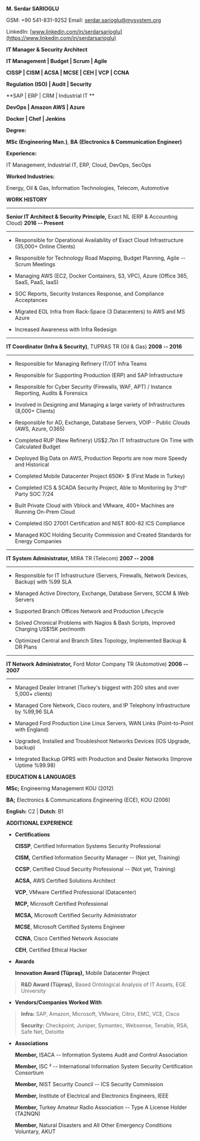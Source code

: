 **M. Serdar SARIOGLU**

GSM: +90 541-831-9252 Email: <serdar.sarioglu@mysystem.org>

LinkedIn:
[www.linkedin.com/in/serdarsarioglu](https://www.linkedin.com/in/serdarsarioglu)

**IT Manager & Security Architect**

**IT Management \| Budget \| Scrum \| Agile**

**CISSP \| CISM \| ACSA \| MCSE \| CEH \| VCP \| CCNA**

**Regulation (ISO) \| Audit \| Security**

**SAP \| ERP \| CRM \| Industrial IT **

**DevOps \| Amazon AWS \| Azure**

**Docker \| Chef \| Jenkins**

**Degree:**

**MSc (**Engineering Man.**)**, **BA** **(**Electronics & Communication
Engineer**)**

**Experience:**

IT Management, Industrial IT, ERP, Cloud, DevOps, SecOps

**Worked Industries:**

Energy, Oil & Gas, Information Technologies, Telecom, Automotive

**WORK HISTORY**

  --------------------------------------------------------------------------------- ---------------------
  **Senior IT Architect & Security Principle,** Exact NL (ERP & Accounting Cloud)   **2016 -- Present**
  --------------------------------------------------------------------------------- ---------------------

-   Responsible for Operational Availability of Exact Cloud
    Infrastructure (35,000+ Online Clients)

-   Responsible for Technology Road Mapping, Budget Planning, Agile --
    Scrum Meetings

-   Managing AWS (EC2, Docker Containers, S3, VPC), Azure (Office 365,
    SaaS, PaaS, IaaS)

-   SOC Reports, Security Instances Response, and Compliance Acceptances

<!-- -->

-   Migrated EOL Infra from Rack-Space (3 Datacenters) to AWS and MS
    Azure

-   Increased Awareness with Infra Redesign

  -------------------------------------------------------------- ------------------
  **IT Coordinator (Infra & Security)**, TUPRAS TR (Oil & Gas)   **2008 -- 2016**
  -------------------------------------------------------------- ------------------

-   Responsible for Managing Refinery IT/OT Infra Teams

-   Responsible for Supporting Production (ERP) and SAP Infrastructure

-   Responsible for Cyber Security (Firewalls, WAF, APT) / Instance
    Reporting, Audits & Forensics

-   Involved in Designing and Managing a large variety of
    Infrastructures (8,000+ Clients)

-   Responsible for AD, Exchange, Database Servers, VOIP - Public Clouds
    (AWS, Azure, O365)

<!-- -->

-   Completed RUP (New Refinery) US\$2.7bn IT Infrastructure On Time
    with Calculated Budget

-   Deployed Big Data on AWS, Production Reports are now more Speedy and
    Historical

-   Completed Mobile Datacenter Project 650K+ \$ (First Made in Turkey)

-   Completed ICS & SCADA Security Project, Able to Monitoring by 3^rd^
    Party SOC 7/24

-   Built Private Cloud with Vblock and VMware, 400+ Machines are
    Running On-Prem Cloud

-   Completed ISO 27001 Certification and NIST 800-82 ICS Compliance

-   Managed KOC Holding Security Commission and Created Standards for
    Energy Companies

  ------------------------------------------------ ------------------
  **IT System Administrator,** MIRA TR (Telecom)   **2007 -- 2008**
  ------------------------------------------------ ------------------

-   Responsible for IT Infrastructure (Servers, Firewalls, Network
    Devices, Backup) with %99 SLA

-   Managed Active Directory, Exchange, Database Servers, SCCM & Web
    Servers

-   Supported Branch Offices Network and Production Lifecycle

<!-- -->

-   Solved Chronical Problems with Nagios & Bash Scripts, Improved
    Charging US\$15K per/month

-   Optimized Central and Branch Sites Topology, Implemented Backup & DR
    Plans

  ------------------------------------------------------------------ ------------------
  **IT Network Administrator,** Ford Motor Company TR (Automotive)   **2006 -- 2007**
  ------------------------------------------------------------------ ------------------

-   Managed Dealer Intranet (Turkey\'s biggest with 200 sites and over
    5,000+ clients)

-   Managed Core Network, Cisco routers, and IP Telephony Infrastructure
    by %99,96 SLA

-   Managed Ford Production Line Linux Servers, WAN Links
    (Point-to-Point with England)

<!-- -->

-   Upgraded, Installed and Troubleshoot Networks Devices (IOS Upgrade,
    backup)

-   Integrated Backup GPRS with Production and Dealer Networks (Improve
    Uptime %99.98)

**EDUCATION & LANGUAGES**

**MSc;** Engineering Management KOU (2012)

**BA;** Electronics & Communications Engineering (ECE), KOU (2006)

**English:** C2 \| **Dutch**: B1

**ADDITIONAL EXPERIENCE**

-   **Certifications**

    **CISSP**, Certified Information Systems Security Professional

    **CISM,** Certified Information Security Manager -- (Not yet,
    Training)

    **CCSP**, Certified Cloud Security Professional -- (Not yet,
    Training)

    **ACSA,** AWS Certified Solutions Architect

    **VCP**, VMware Certified Professional (Datacenter)

    **MCP,** Microsoft Certified Professional

    **MCSA,** Microsoft Certified Security Administrator

    **MCSE**, Microsoft Certified Systems Engineer

    **CCNA**, Cisco Certified Network Associate

    **CEH**, Certified Ethical Hacker

-   **Awards**

    **Innovation Award (Tüpraş),** Mobile Datacenter Project

> **R&D Award (Tüpraş),** Based Ontological Analysis of IT Assets, EGE
> University

-   **Vendors/Companies Worked With**

> **Infra:** SAP, Amazon, Microsoft, VMware, Citrix, EMC, VCE, Cisco
>
> **Security:** Checkpoint, Juniper, Symantec, Websense, Tenable, RSA,
> Safe Net, Deloitte

-   **Associations**

    **Member,** ISACA -- Information Systems Audit and Control
    Association

    **Member,** ISC ² -- International Information System Security
    Certification Consortium

    **Member,** NIST Security Council -- ICS Security Commission

    **Member,** Institute of Electrical and Electronics Engineers, IEEE

    **Member,** Turkey Amateur Radio Association -- Type A License
    Holder (TA2NQN)

    **Member,** Natural Disasters and All Other Emergency Conditions
    Voluntary, AKUT
